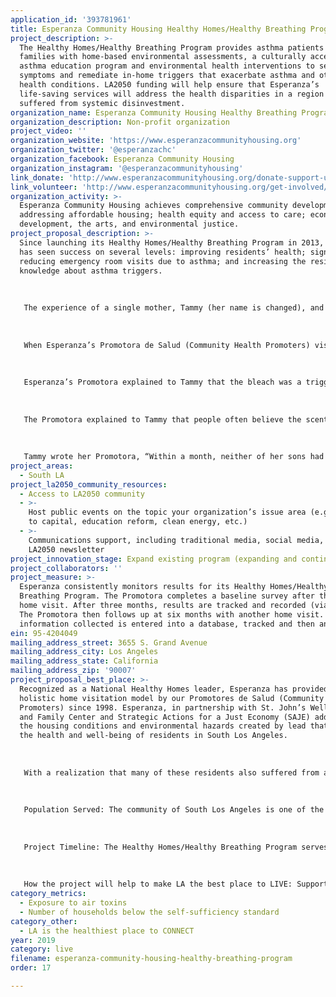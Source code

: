 ```yaml
---
application_id: '393781961'
title: Esperanza Community Housing Healthy Homes/Healthy Breathing Program
project_description: >-
  The Healthy Homes/Healthy Breathing Program provides asthma patients and their
  families with home-based environmental assessments, a culturally accessible
  asthma education program and environmental health interventions to self-manage
  symptoms and remediate in-home triggers that exacerbate asthma and other
  health conditions. LA2050 funding will help ensure that Esperanza’s
  life-saving services will address the health disparities in a region that has
  suffered from systemic disinvestment.
organization_name: Esperanza Community Housing Healthy Breathing Program
organization_description: Non-profit organization
project_video: ''
organization_website: 'https://www.esperanzacommunityhousing.org'
organization_twitter: '@esperanzachc'
organization_facebook: Esperanza Community Housing
organization_instagram: '@esperanzacommunityhousing'
link_donate: 'http://www.esperanzacommunityhousing.org/donate-support-us/'
link_volunteer: 'http://www.esperanzacommunityhousing.org/get-involved/volunteer-positions/'
organization_activity: >-
  Esperanza Community Housing achieves comprehensive community development by
  addressing affordable housing; health equity and access to care; economic
  development, the arts, and environmental justice.
project_proposal_description: >-
  Since launching its Healthy Homes/Healthy Breathing Program in 2013, Esperanza
  has seen success on several levels: improving residents’ health; significantly
  reducing emergency room visits due to asthma; and increasing the residents’
  knowledge about asthma triggers.
   
   
   
   The experience of a single mother, Tammy (her name is changed), and her two sons provides compelling evidence of the impact of Esperanza’s program. Two years ago, a community organization referred Tammy to Esperanza because of her sons’ asthma.
   
   
   
   When Esperanza’s Promotora de Salud (Community Health Promoters) visited Tammy’s home in South Los Angeles, she was struck by the strong scent of bleach. Tammy and her sons lived in an apartment that was infested with roaches and had a serious mold problem. In her effort to provide her sons with a clean environment, she vigorously cleaned the apartment with bleach daily.
   
   
   
   Esperanza’s Promotora explained to Tammy that the bleach was a trigger for asthma and likely exacerbating the severity of her sons’ asthma. The Promotora gave Tammy a cleaning bucket” with containers of oxygen peroxide and baking soda, a spray bottle, cleaning rags, gloves and a mask. Along with a recipe to make a safe cleaning.
   
   
   
   The Promotora explained to Tammy that people often believe the scent of bleach equates to a clean environment. The reality is that the scent of bleach often triggers asthma attacks. Unlike other programs, Healthy Homes/Healthy Breathing program not only educates people, but gives them the actual tools to implement immediate changes in their environment. In Tammy’s case, Esperanza also gave her with a vacuum with a HEPA filter vacuum. The combination eliminating bleach, using safer cleaning products and a vacuum had a dramatic impact on the health of Tammy’s sons. 
   
   
   
   Tammy wrote her Promotora, “Within a month, neither of her sons had a flair up of asthma! Now, more than a year later, my boys are healthy and are actively participating in football!”
project_areas:
  - South LA
project_la2050_community_resources:
  - Access to LA2050 community
  - >-
    Host public events on the topic your organization’s issue area (e.g. access
    to capital, education reform, clean energy, etc.) 
  - >-
    Communications support, including traditional media, social media, and
    LA2050 newsletter
project_innovation_stage: Expand existing program (expanding and continuing ongoing successful projects)
project_collaborators: ''
project_measure: >-
  Esperanza consistently monitors results for its Healthy Homes/Healthy
  Breathing Program. The Promotora completes a baseline survey after the initial
  home visit. After three months, results are tracked and recorded (via phone).
  The Promotora then follows up at six months with another home visit. All
  information collected is entered into a database, tracked and then analyzed.
ein: 95-4204049
mailing_address_street: 3655 S. Grand Avenue
mailing_address_city: Los Angeles
mailing_address_state: California
mailing_address_zip: '90007'
project_proposal_best_place: >-
  Recognized as a National Healthy Homes leader, Esperanza has provided a
  holistic home visitation model by our Promotores de Salud (Community Health
  Promoters) since 1998. Esperanza, in partnership with St. John’s Well Child
  and Family Center and Strategic Actions for a Just Economy (SAJE) addresses
  the housing conditions and environmental hazards created by lead that affect
  the health and well-being of residents in South Los Angeles.
   
   
   
   With a realization that many of these residents also suffered from asthma, in 2013, Esperanza launched its Healthy Breathing Program to help control severe asthma and reduce emergency department utilization in South LA. Today, our Healthy Homes and Healthy Breathing Programs have merged to provide a stronger, comprehensive approach to assist families through home-based environmental assessments, a culturally accessible asthma education program, and environmental health interventions to improve housing conditions affecting their overall health. 
   
   
   
   Population Served: The community of South Los Angeles is one of the densest and most economically disenfranchised areas in Los Angeles County. The majority of households earn below the federal poverty level of $25,100 for a family of four. The region is primarily Latino/Hispanic (67%) and Black/African-American (31%). Slum housing South Los Angeles is a major factor contributing to serious health issues. Historical discrimination has forced many communities of color into highly congested areas with lower outdoor air quality. The Black community is the population with the highest prevalence of asthma and the highest number of deaths related to asthma. Missed school and work days because of asthma, as well as frequent emergency department visits generate emotional and financial stress for families. 
   
   
   
   Project Timeline: The Healthy Homes/Healthy Breathing Program serves a minimum of 175 individuals per year. Program staff meet with patients at least four times over a 12-month period to conduct assessment, education, intervention, and evaluation.
   
   
   
   How the project will help to make LA the best place to LIVE: Supporting the ability to control indoor air quality is a way to empower families as they continue to advocate for their own health. Esperanza’s program is a proven approach to address the health disparities in a region that has suffered from persistent disinvestment. More than simple asthma education, Esperanza’s Healthy Homes/Healthy Breathing Program helps community members address this controllable chronic disease by improving indoor air quality. Esperanza’s Healthy Homes/Healthy Breathing Program will support families in creating sustainable changes to improve health outcomes by reducing environmental triggers by 75%; decreasing preventable emergency department use by both pediatric and adult patients with asthma by 65%, and decreasing missed school or work days by our participants by 50%.
category_metrics:
  - Exposure to air toxins
  - Number of households below the self-sufficiency standard
category_other:
  - LA is the healthiest place to CONNECT
year: 2019
category: live
filename: esperanza-community-housing-healthy-breathing-program
order: 17

---
```

